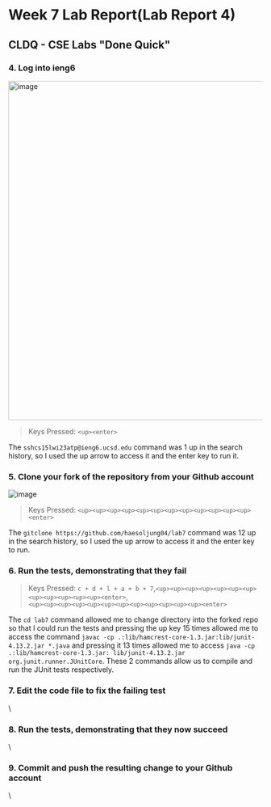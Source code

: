 # Week 7 Lab Report(Lab Report 4)
## CLDQ - CSE Labs "Done Quick"
### 4. Log into ieng6
<img width="671" alt="image" src="https://user-images.githubusercontent.com/110417501/221388254-cb41c88a-4ae2-48c3-b04e-03189205ae0b.png">

> Keys Pressed: `<up><enter>`

The `sshcs15lwi23atp@ieng6.ucsd.edu` command was 1 up in the search history,
so I used the up arrow to access it and the enter key to run it.

### 5. Clone your fork of the repository from your Github account
![image](https://user-images.githubusercontent.com/110417501/221393218-cc49725d-e384-45e7-99d0-3bc2d8fbe2f9.png)

> Keys Pressed: `<up><up><up><up><up><up><up><up><up><up><up><up><enter>`

The `gitclone https://github.com/haesoljung04/lab7` command was 12 up in the
search history, so I used the up arrow to access it and the enter key to run.

### 6. Run the tests, demonstrating that they fail

> Keys Pressed: `c + d + l + a + b + 7`,`<up><up><up><up><up><up><up><up><up><up><up><up><enter>`,\
> `<up><up><up><up><up><up><up><up><up><up><up><up><enter>`

The `cd lab7` command allowed me to change directory into the forked repo
so that I could run the tests and pressing the up key 15 times allowed me to access
the command `javac -cp .:lib/hamcrest-core-1.3.jar:lib/junit-4.13.2.jar *.java`
and pressing it 13 times allowed me to access `java -cp .:lib/hamcrest-core-1.3.jar:
lib/junit-4.13.2.jar org.junit.runner.JUnitCore`. These 2 commands allow us to
compile and run the JUnit tests respectively.

### 7. Edit the code file to fix the failing test
\
### 8. Run the tests, demonstrating that they now succeed
\
### 9. Commit and push the resulting change to your Github account
\
